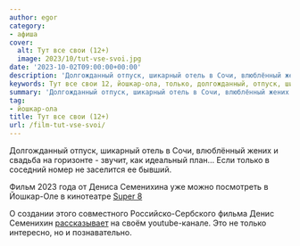 ```yaml
---
author: egor
category:
- афиша
cover:
  alt: Тут все свои (12+)
  image: 2023/10/tut-vse-svoi.jpg
date: '2023-10-02T09:00:00+00:00'
description: 'Долгожданный отпуск, шикарный отель в Сочи, влюблённый жених и свадьба на горизонте - звучит, как идеальный план… Если только в соседний номер не...'
keywords: Тут все свои 12, йошкар-ола, только, долгожданный, отпуск, шикарный, отель, сочи, влюблнный, жених, свадьба, горизонте, звучит, идеальный, план, соседний, номер
summary: 'Долгожданный отпуск, шикарный отель в Сочи, влюблённый жених и свадьба на горизонте - звучит, как идеальный план… Если только в соседний номер не...'
tag:
- йошкар-ола
title: Тут все свои (12+)
url: /film-tut-vse-svoi/
---
```


Долгожданный отпуск, шикарный отель в Сочи, влюблённый жених и свадьба на горизонте \- звучит, как идеальный план… Если только в соседний номер не заселится ее бывший.

Фильм 2023 года от Дениса Семенихина уже можно посмотреть в Йошкар-Оле в кинотеатре [Super 8](https://йошкар-ола.супер8.рф/filmbase/3213/)

О создании этого совместного Российско-Сербского фильма Денис Семенихин [рассказывает](https://www.youtube.com/watch?v=mn_cj6J4sFU) на своём youtube-канале. Это не только интересно, но и познавательно.